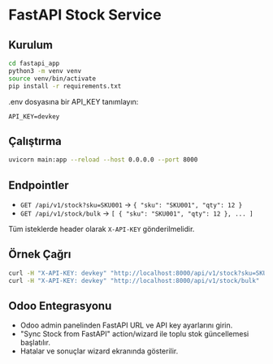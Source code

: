 # FastAPI Stock Service

## Kurulum

```bash
cd fastapi_app
python3 -m venv venv
source venv/bin/activate
pip install -r requirements.txt
```

.env dosyasına bir API_KEY tanımlayın:
```
API_KEY=devkey
```

## Çalıştırma

```bash
uvicorn main:app --reload --host 0.0.0.0 --port 8000
```

## Endpointler

- `GET /api/v1/stock?sku=SKU001` → `{ "sku": "SKU001", "qty": 12 }`
- `GET /api/v1/stock/bulk` → `[ { "sku": "SKU001", "qty": 12 }, ... ]`

Tüm isteklerde header olarak `X-API-KEY` gönderilmelidir.

## Örnek Çağrı

```bash
curl -H "X-API-KEY: devkey" "http://localhost:8000/api/v1/stock?sku=SKU001"
curl -H "X-API-KEY: devkey" "http://localhost:8000/api/v1/stock/bulk"
```

## Odoo Entegrasyonu

- Odoo admin panelinden FastAPI URL ve API key ayarlarını girin.
- "Sync Stock from FastAPI" action/wizard ile toplu stok güncellemesi başlatılır.
- Hatalar ve sonuçlar wizard ekranında gösterilir.

